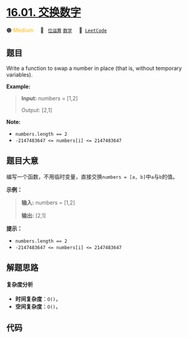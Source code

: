 # [16.01. 交换数字](https://leetcode.cn/problems/swap-numbers-lcci)

🟠 <font color=#ffb800>Medium</font>&emsp; 🔖&ensp; [`位运算`](/tag/bit-manipulation.md) [`数学`](/tag/math.md)&emsp; 🔗&ensp;[`LeetCode`](https://leetcode.cn/problems/swap-numbers-lcci)

## 题目

Write a function to swap a number in place (that is, without temporary
variables).

**Example:**

> 
> 
> 
> 
> 
> **Input:** numbers = [1,2]
> 
> Output: [2,1]
> 
> 

**Note:**

  * `numbers.length == 2`
  * `-2147483647 <= numbers[i] <= 2147483647`


## 题目大意

编写一个函数，不用临时变量，直接交换`numbers = [a, b]`中`a`与`b`的值。

**示例：**

> 
> 
> 
> 
> 
> **输入:** numbers = [1,2]
> 
> **输出:** [2,1]
> 
> 

**提示：**

  * `numbers.length == 2`
  * `-2147483647 <= numbers[i] <= 2147483647`


## 解题思路

#### 复杂度分析

- **时间复杂度**：`O()`，
- **空间复杂度**：`O()`，

## 代码

```javascript

```